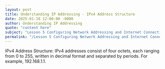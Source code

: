 ```yaml
---
layout: post
title: Understanding IP Addressing - IPv4 Address Structure
date: 2025-01-10 12:00:00 -0000
author: Understanding IP Addressing
quote: "content here"
subject: "Lesson 5 Configuring Network Addressing and Internet Connections"
permalink: "/Lesson 5 Configuring Network Addressing and Internet Connections/Understanding IP Addressing/Understanding IP Addressing - IPv4 Address Structure"
---
```


IPv4 Address Structure: IPv4 addresses consist of four octets, each ranging from 0 to 255, written in decimal format and separated by periods. For example, 192.168.1.1.
